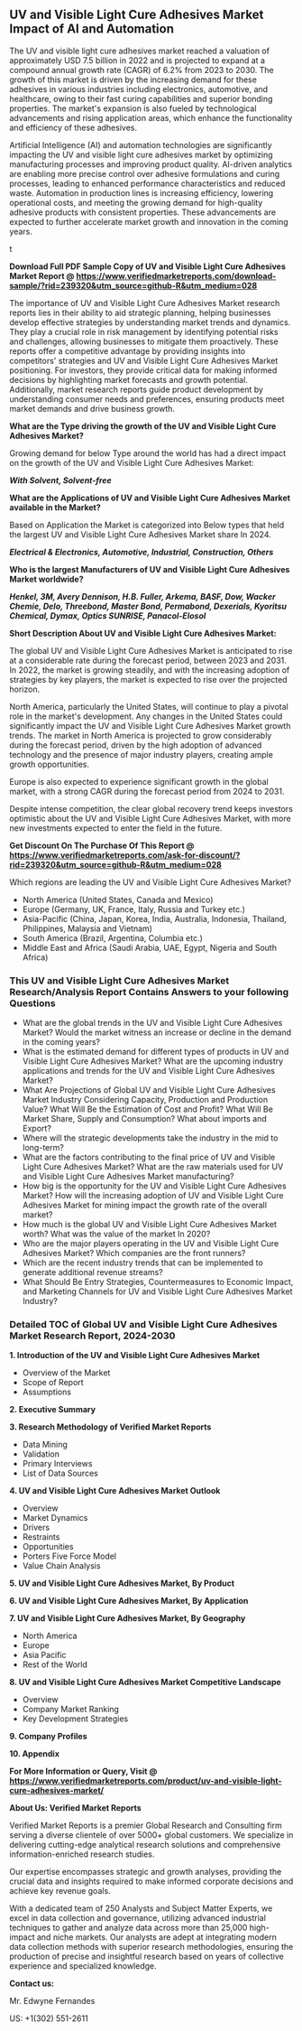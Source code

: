 <h2>UV and Visible Light Cure Adhesives Market Impact of AI and Automation</h2><p>The UV and visible light cure adhesives market reached a valuation of approximately USD 7.5 billion in 2022 and is projected to expand at a compound annual growth rate (CAGR) of 6.2% from 2023 to 2030. The growth of this market is driven by the increasing demand for these adhesives in various industries including electronics, automotive, and healthcare, owing to their fast curing capabilities and superior bonding properties. The market's expansion is also fueled by technological advancements and rising application areas, which enhance the functionality and efficiency of these adhesives.</p><p>Artificial Intelligence (AI) and automation technologies are significantly impacting the UV and visible light cure adhesives market by optimizing manufacturing processes and improving product quality. AI-driven analytics are enabling more precise control over adhesive formulations and curing processes, leading to enhanced performance characteristics and reduced waste. Automation in production lines is increasing efficiency, lowering operational costs, and meeting the growing demand for high-quality adhesive products with consistent properties. These advancements are expected to further accelerate market growth and innovation in the coming years.</p>t</p><p id="" class=""><strong>Download Full PDF Sample Copy of UV and Visible Light Cure Adhesives Market Report @ <a href="https://www.verifiedmarketreports.com/download-sample/?rid=239320&utm_source=github-R&utm_medium=028" target="_blank">https://www.verifiedmarketreports.com/download-sample/?rid=239320&utm_source=github-R&utm_medium=028</a></strong></p><p>The importance of&nbsp;UV and Visible Light Cure Adhesives Market research reports lies in their ability to aid strategic planning, helping businesses develop effective strategies by understanding market trends and dynamics. They play a crucial role in risk management by identifying potential risks and challenges, allowing businesses to mitigate them proactively. These reports offer a competitive advantage by providing insights into competitors' strategies and UV and Visible Light Cure Adhesives Market positioning. For investors, they provide critical data for making informed decisions by highlighting market forecasts and growth potential. Additionally, market research reports guide product development by understanding consumer needs and preferences, ensuring products meet market demands and drive business growth.</p><p><strong>What are the&nbsp;Type driving the growth of the UV and Visible Light Cure Adhesives Market?</strong></p><p id="" class="">Growing demand for below Type around the world has had a direct impact on the growth of the UV and Visible Light Cure Adhesives Market:</p><em><strong>With Solvent, Solvent-free</strong></em></p><strong>What are the&nbsp;Applications&nbsp;of UV and Visible Light Cure Adhesives Market available in the Market?</strong></p><p id="" class="">Based on Application the Market is categorized into Below types that held the largest UV and Visible Light Cure Adhesives Market share In 2024.</p><em><strong>Electrical & Electronics, Automotive, Industrial, Construction, Others</strong></em></p><strong>Who is the largest Manufacturers of UV and Visible Light Cure Adhesives Market worldwide?</strong></p><p><em><strong>Henkel, 3M, Avery Dennison, H.B. Fuller, Arkema, BASF, Dow, Wacker Chemie, Delo, Threebond, Master Bond, Permabond, Dexerials, Kyoritsu Chemical, Dymax, Optics SUNRISE, Panacol-Elosol</strong></em></p><p id="" class=""><strong>Short Description About UV and Visible Light Cure Adhesives Market:</strong></p><p>The global UV and Visible Light Cure Adhesives Market is anticipated to rise at a considerable rate during the forecast period, between 2023 and 2031. In 2022, the market is growing steadily, and with the increasing adoption of strategies by key players, the market is expected to rise over the projected horizon.</p><p>North America, particularly the United States, will continue to play a pivotal role in the market's development. Any changes in the United States could significantly impact the UV and Visible Light Cure Adhesives Market growth trends. The market in North America is projected to grow considerably during the forecast period, driven by the high adoption of advanced technology and the presence of major industry players, creating ample growth opportunities.</p><p>Europe is also expected to experience significant growth in the global market, with a strong CAGR during the forecast period from 2024 to 2031.</p><p>Despite intense competition, the clear global recovery trend keeps investors optimistic about the UV and Visible Light Cure Adhesives Market, with more new investments expected to enter the field in the future.</p><p id="" class=""><strong>Get Discount On The Purchase Of This Report @ <a href="https://www.verifiedmarketreports.com/ask-for-discount/?rid=239320&utm_source=github-R&utm_medium=028" target="_blank">https://www.verifiedmarketreports.com/ask-for-discount/?rid=239320&utm_source=github-R&utm_medium=028</a></strong></p>Which regions are leading the UV and Visible Light Cure Adhesives Market?</p><ul><li>North America (United States, Canada and Mexico)</li><li>Europe (Germany, UK, France, Italy, Russia and Turkey etc.)</li><li>Asia-Pacific (China, Japan, Korea, India, Australia, Indonesia, Thailand, Philippines, Malaysia and Vietnam)</li><li>South America (Brazil, Argentina, Columbia etc.)</li><li>Middle East and Africa (Saudi Arabia, UAE, Egypt, Nigeria and South Africa)</li></ul><h3 id="" class="">This UV and Visible Light Cure Adhesives Market Research/Analysis Report Contains Answers to your following Questions</h3><ul><li>What are the global trends in the UV and Visible Light Cure Adhesives Market? Would the market witness an increase or decline in the demand in the coming years?</li><li>What is the estimated demand for different types of products in UV and Visible Light Cure Adhesives Market? What are the upcoming industry applications and trends for the UV and Visible Light Cure Adhesives Market?</li><li>What Are Projections of Global UV and Visible Light Cure Adhesives Market Industry Considering Capacity, Production and Production Value? What Will Be the Estimation of Cost and Profit? What Will Be Market Share, Supply and Consumption? What about imports and Export?</li><li>Where will the strategic developments take the industry in the mid to long-term?</li><li>What are the factors contributing to the final price of UV and Visible Light Cure Adhesives Market? What are the raw materials used for UV and Visible Light Cure Adhesives Market manufacturing?</li><li>How big is the opportunity for the UV and Visible Light Cure Adhesives Market? How will the increasing adoption of UV and Visible Light Cure Adhesives Market for mining impact the growth rate of the overall market?</li><li>How much is the global UV and Visible Light Cure Adhesives Market worth? What was the value of the market In 2020?</li><li>Who are the major players operating in the UV and Visible Light Cure Adhesives Market? Which companies are the front runners?</li><li>Which are the recent industry trends that can be implemented to generate additional revenue streams?</li><li>What Should Be Entry Strategies, Countermeasures to Economic Impact, and Marketing Channels for UV and Visible Light Cure Adhesives Market Industry?</li></ul><h3 id="" class="">Detailed TOC of Global UV and Visible Light Cure Adhesives Market Research Report, 2024-2030</h3><p id="" class=""><strong>1. Introduction of the UV and Visible Light Cure Adhesives Market</strong></p><ul><li>Overview of the Market</li><li>Scope of Report</li><li>Assumptions</li></ul><p id="" class=""><strong>2. Executive Summary</strong></p><p id="" class=""><strong>3. Research Methodology of Verified Market Reports</strong></p><ul><li>Data Mining</li><li>Validation</li><li>Primary Interviews</li><li>List of Data Sources</li></ul><p id="" class=""><strong>4. UV and Visible Light Cure Adhesives Market Outlook</strong></p><ul><li>Overview</li><li>Market Dynamics</li><li>Drivers</li><li>Restraints</li><li>Opportunities</li><li>Porters Five Force Model</li><li>Value Chain Analysis</li></ul><p id="" class=""><strong>5. UV and Visible Light Cure Adhesives Market, By Product</strong></p><p id="" class=""><strong>6. UV and Visible Light Cure Adhesives Market, By Application</strong></p><p id="" class=""><strong>7. UV and Visible Light Cure Adhesives Market, By Geography</strong></p><ul><li>North America</li><li>Europe</li><li>Asia Pacific</li><li>Rest of the World</li></ul><p id="" class=""><strong>8. UV and Visible Light Cure Adhesives Market Competitive Landscape</strong></p><ul><li>Overview</li><li>Company Market Ranking</li><li>Key Development Strategies</li></ul><p id="" class=""><strong>9. Company Profiles</strong></p><p id="" class=""><strong>10. Appendix</strong></p><p id="" class=""><strong>For More Information or Query, Visit @ <a href="https://www.verifiedmarketreports.com/product/uv-and-visible-light-cure-adhesives-market/" target="_blank">https://www.verifiedmarketreports.com/product/uv-and-visible-light-cure-adhesives-market/</a></strong></p><p id="" class=""><strong>About Us: Verified Market Reports</strong></p><p id="" class="">Verified Market Reports is a premier Global Research and Consulting firm serving a diverse clientele of over 5000+ global customers. We specialize in delivering cutting-edge analytical research solutions and comprehensive information-enriched research studies.</p><p id="" class="">Our expertise encompasses strategic and growth analyses, providing the crucial data and insights required to make informed corporate decisions and achieve key revenue goals.</p><p id="" class="">With a dedicated team of 250 Analysts and Subject Matter Experts, we excel in data collection and governance, utilizing advanced industrial techniques to gather and analyze data across more than 25,000 high-impact and niche markets. Our analysts are adept at integrating modern data collection methods with superior research methodologies, ensuring the production of precise and insightful research based on years of collective experience and specialized knowledge.</p><p id="" class=""><strong>Contact us:</strong></p><p id="" class="">Mr. Edwyne Fernandes</p><p id="" class="">US: +1(302) 551-2611</p>